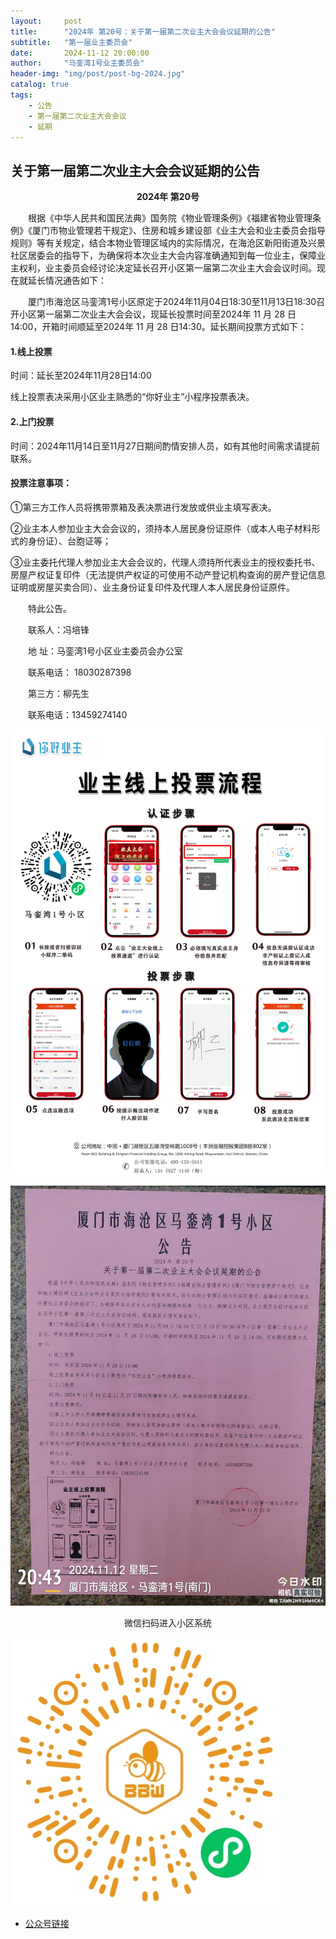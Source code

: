 ```yaml
---
layout:     post
title:      "2024年 第20号：关于第一届第二次业主大会会议延期的公告"
subtitle:   "第一届业主委员会"
date:       2024-11-12 20:00:00
author:     "马銮湾1号业主委员会"
header-img: "img/post/post-bg-2024.jpg"
catalog: true
tags:
    - 公告
    - 第一届第二次业主大会会议
    - 延期
---
```




## 关于第一届第二次业主大会会议延期的公告

<center><strong>2024年 第20号</strong></center>

&emsp;&emsp;根据《中华人民共和国民法典》国务院《物业管理条例》《福建省物业管理条例》《厦门市物业管理若干规定》、住房和城乡建设部《业主大会和业主委员会指导规则》等有关规定，结合本物业管理区域内的实际情况，在海沧区新阳街道及兴景社区居委会的指导下，为确保将本次业主大会内容准确通知到每一位业主，保障业主权利，业主委员会经讨论决定延长召开小区第一届第二次业主大会会议时间。现在就延长情况通告如下：

&emsp;&emsp;厦门市海沧区马銮湾1号小区原定于2024年11月04日18:30至11月13日18:30召开小区第一届第二次业主大会会议，现延长投票时间至2024年 11 月 28 日14:00，开箱时间顺延至2024年 11 月 28 日14:30。延长期间投票方式如下：

#### 1.线上投票

时间：延长至2024年11月28日14:00

线上投票表决采用小区业主熟悉的“你好业主”小程序投票表决。

#### 2.上门投票

时间：2024年11月14日至11月27日期间酌情安排人员，如有其他时间需求请提前联系。

#### 投票注意事项：

①第三方工作人员将携带票箱及表决票进行发放或供业主填写表决。

②业主本人参加业主大会会议的，须持本人居民身份证原件（或本人电子材料形式的身份证）、台胞证等；

③业主委托代理人参加业主大会会议的，代理人须持所代表业主的授权委托书、房屋产权证复印件（无法提供产权证的可使用不动产登记机构查询的房产登记信息证明或房屋买卖合同）、业主身份证复印件及代理人本人居民身份证原件。 

&emsp;&emsp;特此公告。

&emsp;&emsp;联系人：冯培锋     

&emsp;&emsp;地 址：马銮湾1号小区业主委员会办公室    

&emsp;&emsp;联系电话： 18030287398

&emsp;&emsp;第三方：柳先生   

&emsp;&emsp;联系电话：13459274140

![](\img\in-post\2024-5-16-你好业主.jpg)



![](\img\in-post\2024-11-12-公告实景.jpg)


<center>微信扫码进入小区系统</center>

![](\img\in-post\蜂窝智家.jpg)


- [公众号链接](https://mp.weixin.qq.com/s/lss1BZD3GxBsZvQ2eta-lA)
